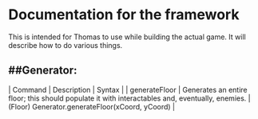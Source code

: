 # Documentation for the framework
This is intended for Thomas to use while building the actual game. It will describe how to do various things.

##Generator:
---
| Command | Description | Syntax |
| generateFloor | Generates an entire floor; this should populate it with interactables and, eventually, enemies. | (Floor) Generator.generateFloor(xCoord, yCoord) |